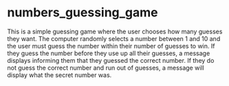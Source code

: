 # numbers_guessing_game
This is a simple guessing game where the user chooses how many guesses they want. The computer randomly selects a number between 1 and 10 and the user must guess the number within their number of guesses to win. If they guess the number before they use up all their guesses, a message displays informing them that they guessed the correct number. If they do not guess the correct number and run out of guesses, a message will display what the secret number was. 

